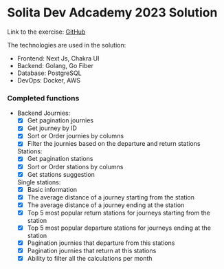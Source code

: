 # Solita Dev Adcademy 2023 Solution

Link to the exercise: [GitHub](https://github.com/solita/dev-academy-2023-exercise)

The technologies are used in the solution:
- Frontend: Next Js, Chakra UI
- Backend: Golang, Go Fiber
- Database: PostgreSQL
- DevOps: Docker, AWS

### Completed functions
- Backend
  Journies:
  - [x] Get pagination journies
  - [x] Get journey by ID
  - [x] Sort or Order journies by columns
  - [x] Filter the journies based on the departure and return stations

  Stations:
  - [x] Get pagination stations
  - [x] Sort or Order stations by columns
  - [x] Get stations suggestion

  Single stations:
  - [x] Basic information
  - [x] The average distance of a journey starting from the station
  - [x] The average distance of a journey ending at the station
  - [x] Top 5 most popular return stations for journeys starting from the station
  - [x] Top 5 most popular departure stations for journeys ending at the station
  - [x] Pagination journies that departure from this stations
  - [x] Pagination journies that return at this stations
  - [x] Ability to filter all the calculations per month
